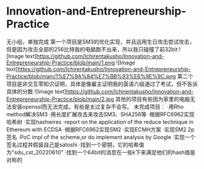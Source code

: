 # Innovation-and-Entrepreneurship-Practice
无小组，单独完成
第一个项目是SM3的优化实现，并且运用生日攻击尝试攻击，但是因为攻击全部的256比特我的电脑跑不出来，所以我只碰撞了前32bit
![Image text]https://github.com/Ichirentakusho/Innovation-and-Entrepreneurship-Practice/blob/main/1.png
![Image text]https://github.com/Ichirentakusho/Innovation-and-Entrepreneurship-Practice/blob/main/1%E7%9A%84%E7%BB%93%E6%9E%9C.png
第二个项目是非交互零知识证明，具体是像雇主证明我的英语六级通过了考试，但不告诉具体的分数
![Image text]https://github.com/Ichirentakusho/Innovation-and-Entrepreneurship-Practice/blob/main/2.jpg
其他的项目有些因为家里的电脑无法安装openssl而无法完成，有些是太过复杂不会写。
未完成项目：
·用Rho method解决SM3
·用长度扩展攻击来攻击SM3、SHA256等
·根据RFC6962实现哈希树
·实现hashwires
·report on the application of the reduce technique in Ethereum with ECDSA
·根据RFC6962实现SM2
·实现ECMH方案
·实现SM2 2p 签名
·PoC impl of the scheme,or do implement analysis by Google
·实现一个签名过程并假装自己是satoshi
·找到一个密钥，它的哈希值为"sdu_cst_20220610"
·找到一个64bit的消息在一些k下来满足他们的hash值是对称的
